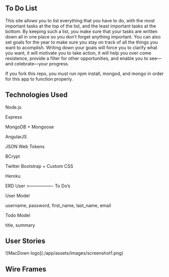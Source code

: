 <h2>To Do List </h2>

This site allows you to list everything that you have to do, with the most important tasks at the top of the list, and the least important tasks at the bottom. By keeping such a list, you make sure that your tasks are written down all in one place so you don't forget anything important. 
You can also set goals for the year to make sure you stay on track of all the things you want to acomplish. Writing down your goals will force you to clarify what you want, it will motivate you to take action, it will help you over come resistence, provide a filter for other opportunities, and enable you to see—and celebrate—your progress. 

If you fork this repo, you must run npm install, mongod, and mongo in order for this app to function properly.

<h2>Technologies Used </h2>
Node.js

Express

MongoDB + Mongoose

AngularJS

JSON Web Tokens

BCrypt

Twitter Bootstrap + Custom CSS

Heroku 
<br>

ERD User >—————- To Do’s 

User Model

username, password, first_name, last_name, email 

Todo Model 

title, summary 

<h2> User Stories </h2>
![MacDown logo](./app/assets/images/screenshot1.png)

<h2> Wire Frames </h2>
